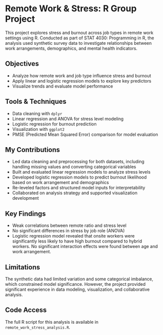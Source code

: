 # Remote Work & Stress: R Group Project

This project explores stress and burnout across job types in remote work settings using R. Conducted as part of STAT 4030: Programming in R, the analysis used synthetic survey data to investigate relationships between work arrangements, demographics, and mental health indicators.

## Objectives
- Analyze how remote work and job type influence stress and burnout
- Apply linear and logistic regression models to explore key predictors
- Visualize trends and evaluate model performance

## Tools & Techniques
- Data cleaning with `dplyr`
- Linear regression and ANOVA for stress level modeling
- Logistic regression for burnout prediction
- Visualization with `ggplot2`
- PMSE (Predicted Mean Squared Error) comparison for model evaluation
  
## My Contributions
- Led data cleaning and preprocessing for both datasets, including handling missing values and converting categorical variables
- Built and evaluated linear regression models to analyze stress levels
- Developed logistic regression models to predict burnout likelihood based on work arrangement and demographics
- Re-leveled factors and structured model inputs for interpretability
- Collaborated on analysis strategy and supported visualization development

## Key Findings
- Weak correlations between remote ratio and stress level
- No significant differences in stress by job role (ANOVA)
- Logistic regression model revealed that onsite workers were significantly less likely to have high burnout compared to hybrid workers. No significant interaction effects were found between age and work arrangement.

## Limitations
The synthetic data had limited variation and some categorical imbalance, which constrained model significance. However, the project provided significant experience in data modeling, visualization, and collaborative analysis.

## Code Access
The full R script for this analysis is available in `remote_work_stress_analysis.R`.  
